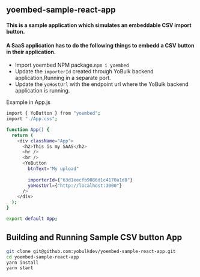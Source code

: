 ## yoembed-sample-react-app

#### This is a sample application which simulates an embeddable CSV import button.
#### A SaaS application has to do the following things to embedd a CSV button in their application.

* Import yoembed NPM package.`npm i yoembed`
* Update the `importerId` created through YoBulk backend application,Running in a separate port.
* Update the `yoHostUrl` with the endpoint url where the YoBulk backend application is running.

Example in App.js

````bash
import { YoButton } from "yoembed";
import "./App.css";

function App() {
  return (
    <div className="App">
      <h2>This is my SAAS</h2>
      <hr />
      <br />
      <YoButton
        btnText="My upload"
        
        importerId={"63d1eecfb9086d1c4170a1d8"}
        yoHostUrl={"http://localhost:3000"}
      />
    </div>
  );
}

export default App;
````
## Building and Running Sample CSV button App
````bash
git clone git@github.com:yobulkdev/yoembed-sample-react-app.git
cd yoembed-sample-react-app
yarn install
yarn start
````
